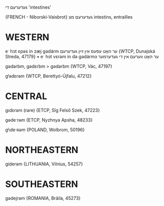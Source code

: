 געדערעם
די
'intestines'

{FRENCH - Niborski-Vaisbrot}
געדערעם מצ	 intestins, entrailles

WESTERN
========

eˑ hɔt ɛpəs in zæj gədárm ער האָט עפּעס אין זײַן געדערעם {WTCP, Dunajská Streda, 47179}
	•	eˑ hɔt vɛrəm in də gədármɔ ער האָט ווערעם אין די געדערמער

gədarbm, gədɛrbm > gədarbm {WTCP, Vác, 47197}

gʲədɛrəm {WTCP, Berettyó-Újfalu, 47212}

CENTRAL
========

gɩdɛrəm (rare) {ETCP, Sîg Felső Szek, 47223}

gədeˑrəm {ETCP, Nyzhnya Apsha, 48233}

gʲɩdeˑʀəm {POLAND, Wolbrom, 50196}

NORTHEASTERN
==============

giderəm {LITHUANIA, Vilnius, 54257}

SOUTHEASTERN
==============

gədejrəm {ROMANIA, Brăila, 45273}

